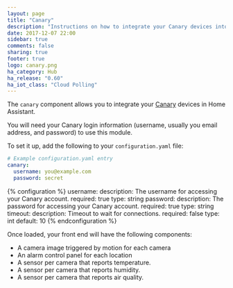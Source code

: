 ```yaml
---
layout: page
title: "Canary"
description: "Instructions on how to integrate your Canary devices into Home Assistant."
date: 2017-12-07 22:00
sidebar: true
comments: false
sharing: true
footer: true
logo: canary.png
ha_category: Hub
ha_release: "0.60"
ha_iot_class: "Cloud Polling"
---
```


The `canary` component allows you to integrate your [Canary](https://canary.is) devices in Home Assistant.

You will need your Canary login information (username, usually you email address, and password) to use this module.

To set it up, add the following to your `configuration.yaml` file:

```yaml
# Example configuration.yaml entry
canary:
  username: you@example.com
  password: secret
```

{% configuration %}
  username:
    description: The username for accessing your Canary account.
    required: true
    type: string
  password:
    description: The password for accessing your Canary account.
    required: true
    type: string
  timeout:
    description: Timeout to wait for connections.
    required: false
    type: int
    default: 10
{% endconfiguration %}



Once loaded, your front end will have the following components:

* A camera image triggered by motion for each camera
* An alarm control panel for each location
* A sensor per camera that reports temperature.
* A sensor per camera that reports humidity.
* A sensor per camera that reports air quality.
